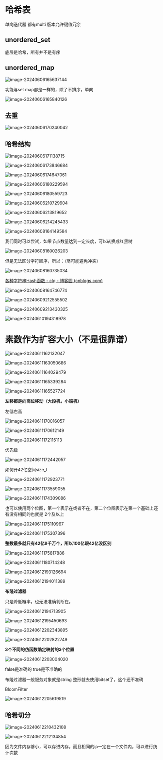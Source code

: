 # 哈希表

单向迭代器              都有multi 版本允许键值冗余

## unordered_set

底层是哈希，所有并不是有序

## unordered_map

![image-20240606165637144](C:\Users\30780\AppData\Roaming\Typora\typora-user-images\image-20240606165637144.png)

功能与set map都是一样的，除了不排序，单向

![image-20240606165840126](C:\Users\30780\AppData\Roaming\Typora\typora-user-images\image-20240606165840126.png)

## 去重

![image-20240606170240042](C:\Users\30780\AppData\Roaming\Typora\typora-user-images\image-20240606170240042.png) 

## 哈希结构

![image-20240606171138715](C:\Users\30780\AppData\Roaming\Typora\typora-user-images\image-20240606171138715.png) 

![image-20240606173846684](C:\Users\30780\AppData\Roaming\Typora\typora-user-images\image-20240606173846684.png)

![image-20240606174647061](C:\Users\30780\AppData\Roaming\Typora\typora-user-images\image-20240606174647061.png)

![image-20240606180229594](C:\Users\30780\AppData\Roaming\Typora\typora-user-images\image-20240606180229594.png)

![image-20240606180559723](C:\Users\30780\AppData\Roaming\Typora\typora-user-images\image-20240606180559723.png)

![image-20240606210729904](C:\Users\30780\AppData\Roaming\Typora\typora-user-images\image-20240606210729904.png)

![image-20240606213819652](C:\Users\30780\AppData\Roaming\Typora\typora-user-images\image-20240606213819652.png)

![image-20240606214245433](C:\Users\30780\AppData\Roaming\Typora\typora-user-images\image-20240606214245433.png)

![image-20240608164149584](C:\Users\30780\AppData\Roaming\Typora\typora-user-images\image-20240608164149584.png)

我们同时可以尝试，如果节点数量达到一定长度，可以转换成红黑树

![image-20240608160026203](C:\Users\30780\AppData\Roaming\Typora\typora-user-images\image-20240608160026203.png)

但是无法区分字符顺序，所以：（尽可能避免冲突）

![image-20240608160735034](C:\Users\30780\AppData\Roaming\Typora\typora-user-images\image-20240608160735034.png)

[各种字符串Hash函数 - clq - 博客园 (cnblogs.com)](https://www.cnblogs.com/-clq/archive/2012/05/31/2528153.html)

![image-20240608164746774](C:\Users\30780\AppData\Roaming\Typora\typora-user-images\image-20240608164746774.png)

![image-20240609212555502](C:\Users\30780\AppData\Roaming\Typora\typora-user-images\image-20240609212555502.png)

![image-20240609213430325](C:\Users\30780\AppData\Roaming\Typora\typora-user-images\image-20240609213430325.png)

![image-20240610194318978](C:\Users\30780\AppData\Roaming\Typora\typora-user-images\image-20240610194318978.png)

# 素数作为扩容大小（不是很靠谱）

![image-20240611162132047](C:\Users\30780\AppData\Roaming\Typora\typora-user-images\image-20240611162132047.png)

![image-20240611163050686](C:\Users\30780\AppData\Roaming\Typora\typora-user-images\image-20240611163050686.png)

![image-20240611164029479](C:\Users\30780\AppData\Roaming\Typora\typora-user-images\image-20240611164029479.png)

![image-20240611165339284](C:\Users\30780\AppData\Roaming\Typora\typora-user-images\image-20240611165339284.png)

![image-20240611165527724](C:\Users\30780\AppData\Roaming\Typora\typora-user-images\image-20240611165527724.png)

**左移都是向高位移动（大段机，小端机）**

左低右高

![image-20240611170016057](C:\Users\30780\AppData\Roaming\Typora\typora-user-images\image-20240611170016057.png)

  ![image-20240611170612149](C:\Users\30780\AppData\Roaming\Typora\typora-user-images\image-20240611170612149.png)

 ![image-20240611172115113](C:\Users\30780\AppData\Roaming\Typora\typora-user-images\image-20240611172115113.png)

优先级

![image-20240611172442057](C:\Users\30780\AppData\Roaming\Typora\typora-user-images\image-20240611172442057.png)

如何开42亿空间size_t

![image-20240611172923771](C:\Users\30780\AppData\Roaming\Typora\typora-user-images\image-20240611172923771.png)

![image-20240611173559055](C:\Users\30780\AppData\Roaming\Typora\typora-user-images\image-20240611173559055.png)

![image-20240611174309086](C:\Users\30780\AppData\Roaming\Typora\typora-user-images\image-20240611174309086.png)

也可以使用两个位图，第一个表示在或者不在，第二个位图表示在第一个基础上还有没有相同的也就是  2个及以上

![image-20240611175110967](C:\Users\30780\AppData\Roaming\Typora\typora-user-images\image-20240611175110967.png)

![image-20240611175307396](C:\Users\30780\AppData\Roaming\Typora\typora-user-images\image-20240611175307396.png)

**整数最多就只有42亿9千万个，所以100亿跟42亿没区别**

![image-20240611175817886](C:\Users\30780\AppData\Roaming\Typora\typora-user-images\image-20240611175817886.png)

![image-20240611180714248](C:\Users\30780\AppData\Roaming\Typora\typora-user-images\image-20240611180714248.png)

![image-20240612193126694](C:\Users\30780\AppData\Roaming\Typora\typora-user-images\image-20240612193126694.png)

![image-20240612194011389](C:\Users\30780\AppData\Roaming\Typora\typora-user-images\image-20240612194011389.png)

**布隆过滤器**

只是降低概率，也无法准确判断在，

![image-20240612194713905](C:\Users\30780\AppData\Roaming\Typora\typora-user-images\image-20240612194713905.png)

 ![image-20240612195450693](C:\Users\30780\AppData\Roaming\Typora\typora-user-images\image-20240612195450693.png)

![image-20240612202343895](C:\Users\30780\AppData\Roaming\Typora\typora-user-images\image-20240612202343895.png)

![image-20240612202822749](C:\Users\30780\AppData\Roaming\Typora\typora-user-images\image-20240612202822749.png)

**3个不同的仿函数确定映射的3个位置**

![image-20240612203004020](C:\Users\30780\AppData\Roaming\Typora\typora-user-images\image-20240612203004020.png)

false是准确的 true是不准确的

布隆过滤器一般服务对象就是string 整形就去使用bitset了，这个还不准确

 BloomFilter

![image-20240612205619519](C:\Users\30780\AppData\Roaming\Typora\typora-user-images\image-20240612205619519.png)

## 哈希切分

![image-20240612210432108](C:\Users\30780\AppData\Roaming\Typora\typora-user-images\image-20240612210432108.png)

![image-20240612212134854](C:\Users\30780\AppData\Roaming\Typora\typora-user-images\image-20240612212134854.png)

因为文件内存够小，可以存进内存，而且相同的ip一定在一个文件内，可以进行统计次数
